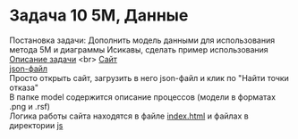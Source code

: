 # Задача 10 5M, Данные <br>
Постановка задачи: Дополнить модель данными для использования метода 5M и диаграммы Исикавы, сделать пример использования <br>
[Описание задачи](https://github.com/stankin/oop-2018/wiki/%D0%97%D0%B0%D0%B4%D0%B0%D1%87%D0%B0-%E2%84%9610-(5M,-%D0%98%D1%81%D0%B8%D0%BA%D0%B0%D0%B2%D0%B0))
<br>
[Сайт](https://bobs4462.github.io/) <br>
[json-файл](https://github.com/stankin/oop-model/blob/master/JSON2M5/data.json) <br>
Просто открыть сайт, загрузить в него json-файл и клик по "Найти точки отказа"  <br>
В папке model содержится описание процессов (модели в форматах .png и .rsf) <br>
Логика работы сайта находятся в файле [index.html](https://github.com/stankin/oop-model/blob/master/JSON2M5/index.html) и файлах в директории [js](https://github.com/stankin/oop-model/tree/master/JSON2M5/js)
